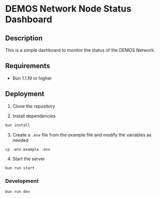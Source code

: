 # DEMOS Network Node Status Dashboard

## Description

This is a simple dashboard to monitor the status of the DEMOS Network.

## Requirements

- Bun 1.1.19 or higher

## Deployment

1. Clone the repository

2. Install dependencies

```bash
bun install
```

3. Create a `.env` file from the example file and modify the variables as needed

```bash
cp .env.example .env
```

4. Start the server

```bash
bun run start
```

### Development

```bash
bun run dev
```